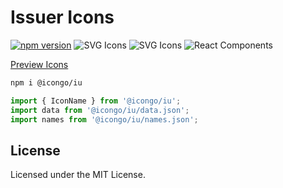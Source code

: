 Issuer Icons
===

[![npm version](https://img.shields.io/npm/v/@icongo/iu.svg)](https://www.npmjs.com/package/@icongo/iu)
![SVG Icons](https://shields.io/badge/SVG-icons-green?logo=svg&style=flat)
![SVG Icons](https://shields.io/badge/TypeScript-Support-green?logo=TypeScript&style=flat)
![React Components](https://shields.io/badge/React-components-green?logo=react&style=flat)

[Preview Icons](http://icongo.github.io/#/icons/iu)

```bash
npm i @icongo/iu
```

```jsx
import { IconName } from '@icongo/iu';
import data from '@icongo/iu/data.json';
import names from '@icongo/iu/names.json';
```

## License

Licensed under the MIT License.